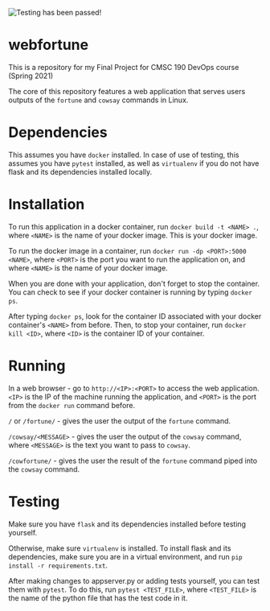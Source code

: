 ![Testing has been passed!](https://github.com/bohnerjosh/webfortune/actions/workflows/python-app.yml/badge.svg)

# webfortune

This is a repository for my Final Project for CMSC 190 DevOps course (Spring 2021)

The core of this repository features a web application that serves users outputs of the `fortune` and `cowsay` commands in Linux.

# Dependencies

This assumes you have `docker` installed.
In case of use of testing, this assumes you have `pytest` installed, as well as `virtualenv` if you do not have flask and its dependencies installed locally.

# Installation

To run this application in a docker container, run `docker build -t <NAME> .`, where `<NAME>` is the name of your docker image. This is your docker image.

To run the docker image in a container, run `docker run -dp <PORT>:5000 <NAME>`, where `<PORT>` is the port you want to run the application on, and where `<NAME>` is the name of your docker image.

When you are done with your application, don't forget to stop the container. You can check to see if your docker container is running by typing `docker ps`.

After typing `docker ps`, look for the container ID associated with your docker container's `<NAME>` from before. Then, to stop your container, run `docker kill <ID>`, where `<ID>` is the container ID of your container.

# Running

In a web browser - go to `http://<IP>:<PORT>` to access the web application. `<IP>` is the IP of the machine running the application, and `<PORT>` is the port from the `docker run` command before.

`/` or `/fortune/` - gives the user the output of the `fortune` command.

`/cowsay/<MESSAGE>` - gives the user the output of the `cowsay` command, where `<MESSAGE>` is the text you want to pass to `cowsay`.

`/cowfortune/` - gives the user the result of the `fortune` command piped into the `cowsay` command.

# Testing
Make sure you have `flask` and its dependencies installed before testing yourself. 

Otherwise, make sure `virtualenv` is installed. To install flask and its dependencies, make sure you are in a virtual environment, and run `pip install -r requirements.txt`.

After making changes to appserver.py or adding tests yourself, you can test them with `pytest`. To do this, run `pytest <TEST_FILE>`, where `<TEST_FILE>` is the name of the python file that has the test code in it.
